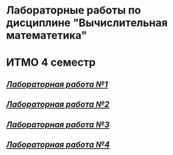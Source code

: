 # Лабораторные работы по дисциплине "Вычислительная математетика"
ИТМО 4 семестр
===============
## *[Лабораторная работа №1](https://github.com/Matveezy/Computational-Math/tree/main/CompMathLab1)*  
## *[Лабораторная работа №2](https://github.com/Matveezy/Computational-Math/tree/main/CompMathLab2)* 
## *[Лабораторная работа №3](https://github.com/Matveezy/Computational-Math/tree/main/CompMathLab3)*  
## *[Лабораторная работа №4](https://github.com/Matveezy/Computational-Math/tree/main/CompMathLab4)*
